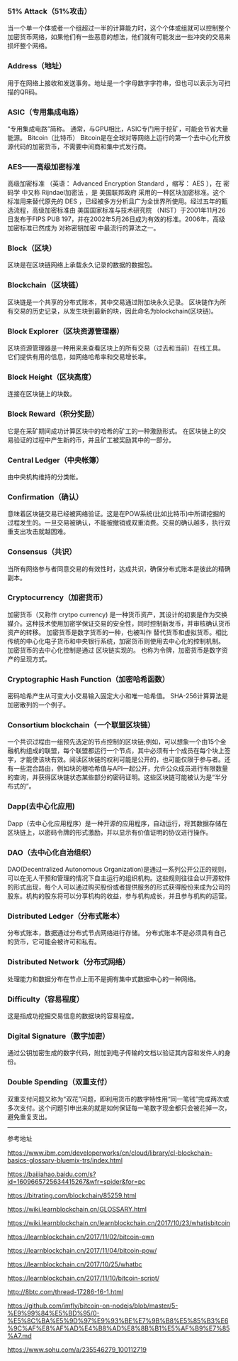 
### 51% Attack（51%攻击）
当一个单一个体或者一个组超过一半的计算能力时，这个个体或组就可以控制整个加密货币网络，如果他们有一些恶意的想法，他们就有可能发出一些冲突的交易来损坏整个网络。

### Address（地址）
用于在网络上接收和发送事务。地址是一个字母数字字符串，但也可以表示为可扫描的QR码。

### ASIC（专用集成电路）
“专用集成电路”简称。 通常，与GPU相比，ASIC专门用于挖矿，可能会节省大量能源。
Bitcoin（比特币）
Bitcoin是在全球对等网络上运行的第一个去中心化开放源代码的加密货币，不需要中间商和集中式发行商。

### AES——高级加密标准
高级加密标准	（英语：	Advanced Encryption Standard	，缩写：	AES	），在	密码学	中又称	Rijndael加密法	，是	美国联邦政府	采用的一种区块加密标准。这个标准用来替代原先的	DES	，已经被多方分析且广为全世界所使用。经过五年的甄选流程，高级加密标准由	美国国家标准与技术研究院	（NIST）于2001年11月26日发布于FIPS PUB 197，并在2002年5月26日成为有效的标准。2006年，高级加密标准已然成为	对称密钥加密	中最流行的算法之一。

### Block（区块）
区块是在区块链网络上承载永久记录的数据的数据包。

### Blockchain（区块链）
区块链是一个共享的分布式账本，其中交易通过附加块永久记录。 区块链作为所有交易的历史记录，从发生块到最新的块，因此命名为blockchain(区块链)。

### Block Explorer（区块资源管理器）
区块资源管理器是一种用来来查看区块上的所有交易（过去和当前）在线工具。 它们提供有用的信息，如网络哈希率和交易增长率。

### Block Height（区块高度）
连接在区块链上的块数。

### Block Reward（积分奖励）
它是在采矿期间成功计算区块中的哈希的矿工的一种激励形式。 在区块链上的交易验证的过程中产生新的币，并且矿工被奖励其中的一部分。

### Central Ledger（中央帐簿）
由中央机构维持的分类帐。

### Confirmation（确认）
意味着区块链交易已经被网络验证。这是在POW系统(比如比特币)中所谓挖掘的过程发生的。一旦交易被确认，不能被撤销或双重消费。交易的确认越多，执行双重支出攻击就越困难。

### Consensus（共识）
当所有网络参与者同意交易的有效性时，达成共识，确保分布式账本是彼此的精确副本。

### Cryptocurrency（加密货币）
加密货币（又称作 crytpo currency) 是一种货币资产，其设计的初衷是作为交换媒介。这种技术使用加密学保证交易的安全性，同时控制新发币，并审核确认货币资产的转移。 加密货币是数字货币的一种，也被叫作 替代货币和虚拟货币。相比传统的中心化电子货币和中央银行系统，加密货币则使用去中心化的控制机制。 加密货币的去中心化控制是通过 区块链实现的。
也称为令牌，加密货币是数字资产的呈现方式。

### Cryptographic Hash Function（加密哈希函数）
密码哈希产生从可变大小交易输入固定大小和唯一哈希值。 SHA-256计算算法是加密散列的一个例子。

### Consortium blockchain（一个联盟区块链）
一个共识过程由一组预先选定的节点控制的区块链;例如，可以想象一个由15个金融机构组成的联盟，每个联盟都运行一个节点，其中必须有十个成员在每个块上签字，才能使该块有效。阅读区块链的权利可能是公开的，也可能仅限于参与者。还有一些混合路由，例如块的根哈希值与API一起公开，允许公众成员进行有限数量的查询，并获得区块链状态某些部分的密码证明。这些区块链可能被认为是“半分布式的”。

### Dapp(去中心化应用)
Dapp（去中心化应用程序）是一种开源的应用程序，自动运行，将其数据存储在区块链上，以密码令牌的形式激励，并以显示有价值证明的协议进行操作。

### DAO（去中心化自治组织）
DAO(Decentralized Autonomous Organization)是通过一系列公开公正的规则，可以在无人干预和管理的情况下自主运行的组织机构。这些规则往往会以开源软件的形式出现，每个人可以通过购买股份或者提供服务的形式获得股份来成为公司的股东。机构的股东将可以分享机构的收益，参与机构成长，并且参与机构的运营。

###  Distributed Ledger（分布式账本）
分布式账本，数据通过分布式节点网络进行存储。 分布式账本不是必须具有自己的货币，它可能会被许可和私有。
### Distributed Network（分布式网络）
处理能力和数据分布在节点上而不是拥有集中式数据中心的一种网络。

### Difficulty（容易程度）
这是指成功挖掘交易信息的数据块的容易程度。
### Digital Signature（数字加密）
通过公钥加密生成的数字代码，附加到电子传输的文档以验证其内容和发件人的身份。

### Double Spending（双重支付）
双重支付问题又称为“双花”问题，即利用货币的数字特性用“同一笔钱”完成两次或多次支付。这个问题引申出来的就是如何保证每一笔数字现金都只会被花掉一次，避免重复支出。


-------------

参考地址

https://www.ibm.com/developerworks/cn/cloud/library/cl-blockchain-basics-glossary-bluemix-trs/index.html

https://baijiahao.baidu.com/s?id=1609665725634415267&wfr=spider&for=pc

https://bitrating.com/blockchain/85259.html

https://wiki.learnblockchain.cn/GLOSSARY.html

https://wiki.learnblockchain.cn/learnblockchain.cn/2017/10/23/whatisbitcoin

https://learnblockchain.cn/2017/11/02/bitcoin-own

https://learnblockchain.cn/2017/11/04/bitcoin-pow/

https://learnblockchain.cn/2017/10/25/whatbc

https://learnblockchain.cn/2017/11/10/bitcoin-script/

http://8btc.com/thread-17286-16-1.html

https://github.com/imfly/bitcoin-on-nodejs/blob/master/5-%E9%99%84%E5%BD%95/0-%E5%8C%BA%E5%9D%97%E9%93%BE%E7%9B%B8%E5%85%B3%E6%9C%AF%E8%AF%AD%E4%B8%AD%E8%8B%B1%E5%AF%B9%E7%85%A7.md

https://www.sohu.com/a/235546279_100112719


